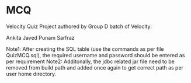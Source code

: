 # MCQ
Velocity Quiz Project authored by Group D batch of Velocity:

Ankita
Javed
Punam
Sarfraz

Note1: After creating the SQL table (use the commands as per file QuizMCQ.sql), the required username and password should be entered as per requirement
Note2: Additonally, the jdbc related jar file need to be removed from build path and added once again to get correct path as per user home directory.
